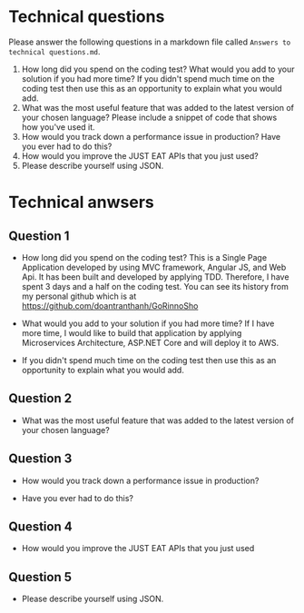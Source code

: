 # Technical questions

Please answer the following questions in a markdown file called `Answers to technical questions.md`.

1. How long did you spend on the coding test? What would you add to your solution if you had more time? If you didn't spend much time on the coding test then use this as an opportunity to explain what you would add.
2. What was the most useful feature that was added to the latest version of your chosen language? Please include a snippet of code that shows how you've used it.
3. How would you track down a performance issue in production? Have you ever had to do this?
4. How would you improve the JUST EAT APIs that you just used?
5. Please describe yourself using JSON.

# Technical anwsers

## Question 1

* How long did you spend on the coding test?
This is a Single Page Application developed by using MVC framework, Angular JS, and Web Api. It has been built and developed by applying TDD. Therefore, I have spent 3 days and a half on the coding test. You can see its history from my personal github which is at  https://github.com/doantranthanh/GoRinnoSho
  
* What would you add to your solution if you had more time?
If I have more time, I would like to build that application by applying Microservices Architecture, ASP.NET Core and will deploy it to AWS.

* If you didn't spend much time on the coding test then use this as an opportunity to explain what you would add.


## Question 2

* What was the most useful feature that was added to the latest version of your chosen language? 

## Question 3

* How would you track down a performance issue in production? 

* Have you ever had to do this?

## Question 4 

* How would you improve the JUST EAT APIs that you just used

## Question 5

* Please describe yourself using JSON.